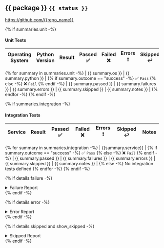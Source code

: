 ## {{ package }} `{{ status }}`
https://github.com/{{repo_name}}

{% if summaries.unit -%}
#### Unit Tests
| Operating System | Python Version | Result | Passed ✅ | Failed ❌ | Errors ❗ | Skipped ↩️ | Notes |
| ------| ------| ------ | ------ | ------ | ------ | ------- | ------ |
{% for summary in summaries.unit -%}
| {{ summary.os }} | {{ summary.python }} | {% if summary.outcome == "success" -%} ✅ `Pass` {% else -%} ❌ `Fail` {% endif -%} | {{ summary.passed }} | {{ summary.failures }} | {{ summary.errors }} | {{ summary.skipped }} | {{ summary.notes }} |
{% endfor -%}
{% endif -%}

{% if summaries.integration -%}
#### Integration Tests

| Service | Result | Passed ✅ | Failed ❌ | Errors ❗ | Skipped ↩️ | Notes |
| ------- | ------ | ------ | ------ | ------ | ------- | ------ |
{% for summary in summaries.integration -%}
| {{summary.service}} | {% if summary.outcome == "success" -%} ✅ `Pass` {% else -%} ❌ `Fail` {% endif -%} | {{ summary.passed }} | {{ summary.failures }} | {{ summary.errors }} | {{ summary.skipped }} | {{ summary.notes }} |
{% else -%}
No integration tests defined
{% endfor -%}
{% endif -%}

{% if details.failure -%}
<details>

<Summary>Failure Report</Summary>

#### Failures

{% for case in details.failure -%}

**{{case.classname}}::{{case.name}} (os: {{case.os}} python: {{case.python}})**  
```python
{{case.message}}
```
<br/>  

{% endfor -%}
</details>
{% endif -%}

{% if details.error -%}
<details>

<Summary>Error Report</Summary>

#### Errors

{% for case in details.error -%}

**{{case.classname}}::{{case.name}} (os: {{case.os}} python: {{case.python}})**  
```python
{{case.message}}
```
<br/>  

{% endfor -%}
</details>
{% endif -%}

{% if details.skipped and show_skipped -%}
<details>

<Summary>Skipped Report</Summary>

#### Skipped

{% for case in details.skipped -%}

**{{case.classname}}::{{case.name}} (os: {{case.os}} python: {{case.python}})**  
```python
{{case.message}}
```
<br/>  

{% endfor -%}
</details>
{% endif -%}